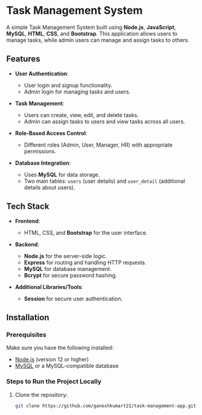 # Task Management System

A simple Task Management System built using **Node.js**, **JavaScript**, **MySQL**, **HTML**, **CSS**, and **Bootstrap**. This application allows users to manage tasks, while admin users can manage and assign tasks to others.

## Features

- **User Authentication**:

  - User login and signup functionality.
  - Admin login for managing tasks and users.

- **Task Management**:

  - Users can create, view, edit, and delete tasks.
  - Admin can assign tasks to users and view tasks across all users.

- **Role-Based Access Control**:

  - Different roles (Admin, User, Manager, HR) with appropriate permissions.

- **Database Integration**:

  - Uses **MySQL** for data storage.
  - Two main tables: `users` (user details) and `user_detail` (additional details about users).

## Tech Stack

- **Frontend**:

  - HTML, CSS, and **Bootstrap** for the user interface.

- **Backend**:

  - **Node.js** for the server-side logic.
  - **Express** for routing and handling HTTP requests.
  - **MySQL** for database management.
  - **Bcrypt** for secure password hashing.

- **Additional Libraries/Tools**:

  - **Session** for secure user authentication.

## Installation

### Prerequisites

Make sure you have the following installed:

- [Node.js](https://nodejs.org/) (version 12 or higher)
- [MySQL](https://www.mysql.com/) or a MySQL-compatible database

### Steps to Run the Project Locally

1. Clone the repository:
   ```bash
   git clone https://github.com/ganeshkumart21/task-management-app.git
   ```
